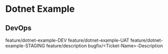 # Dotnet Example

## DevOps
feature/dotnet-example-DEV
feature/dotnet-example-UAT
feature/dotnet-example-STAGING
feature/description
bugfix/\<Ticket-Name\>-Description